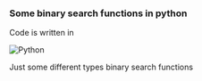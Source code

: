 ### Some binary search functions in python

Code is written in 

![Python](https://img.shields.io/badge/Python-%233776AB?style=flat-square&logo=python&logoColor=white)

Just some different types binary search functions
